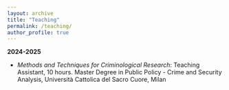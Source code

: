 ```yaml
---
layout: archive
title: "Teaching"
permalink: /teaching/
author_profile: true
---
```


**2024-2025**

* _Methods and Techniques for Criminological Research_: Teaching Assistant, 10 hours.
Master Degree in Public Policy - Crime and Security Analysis, Università Cattolica del Sacro Cuore, Milan
